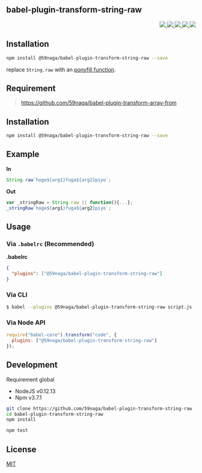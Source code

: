 babel-plugin-transform-string-raw
---

<p align="right">
  <a href="https://npmjs.org/package/@59naga/babel-plugin-transform-string-raw">
    <img src="https://img.shields.io/npm/v/@59naga/babel-plugin-transform-string-raw.svg?style=flat-square">
  </a>
  <a href="https://travis-ci.org/59naga/babel-plugin-transform-string-raw">
    <img src="http://img.shields.io/travis/59naga/babel-plugin-transform-string-raw.svg?style=flat-square">
  </a>
  <a href="https://codeclimate.com/github/59naga/babel-plugin-transform-string-raw/coverage">
    <img src="https://img.shields.io/codeclimate/github/59naga/babel-plugin-transform-string-raw.svg?style=flat-square">
  </a>
  <a href="https://codeclimate.com/github/59naga/babel-plugin-transform-string-raw">
    <img src="https://img.shields.io/codeclimate/coverage/github/59naga/babel-plugin-transform-string-raw.svg?style=flat-square">
  </a>
  <a href="https://gemnasium.com/59naga/babel-plugin-transform-string-raw">
    <img src="https://img.shields.io/gemnasium/59naga/babel-plugin-transform-string-raw.svg?style=flat-square">
  </a>
</p>

Installation
---
```bash
npm install @59naga/babel-plugin-transform-string-raw --save
```

replace `String.raw` with an [ponyfill function](https://github.com/59naga/string-raw).

Requirement
---
> https://github.com/59naga/babel-plugin-transform-array-from

Installation
---
```bash
npm install @59naga/babel-plugin-transform-string-raw --save
```

Example
---

**In**

```js
String.raw`hoge${arg1}fuga${arg2}piyo`;
```

**Out**

```js
var _stringRaw = String.raw || function(){...};
_stringRaw`hoge${arg1}fuga${arg2}piyo`;
```

## Usage

### Via `.babelrc` (Recommended)

**.babelrc**

```json
{
  "plugins": ["@59naga/babel-plugin-transform-string-raw"]
}
```

### Via CLI

```bash
$ babel --plugins @59naga/babel-plugin-transform-string-raw script.js
```

### Via Node API

```js
require("babel-core").transform("code", {
  plugins: ["@59naga/babel-plugin-transform-string-raw"]
});
```

Development
---
Requirement global
* NodeJS v0.12.13
* Npm v3.7.1

```bash
git clone https://github.com/59naga/babel-plugin-transform-string-raw
cd babel-plugin-transform-string-raw
npm install

npm test
```

License
---
[MIT](http://59naga.mit-license.org/)
